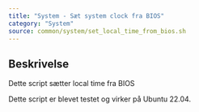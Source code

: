 ```yaml
---
title: "System - Sæt system clock fra BIOS"
category: "System"
source: common/system/set_local_time_from_bios.sh
---
```


## Beskrivelse
Dette script sætter local time fra BIOS

Dette script er blevet testet og virker på Ubuntu 22.04.